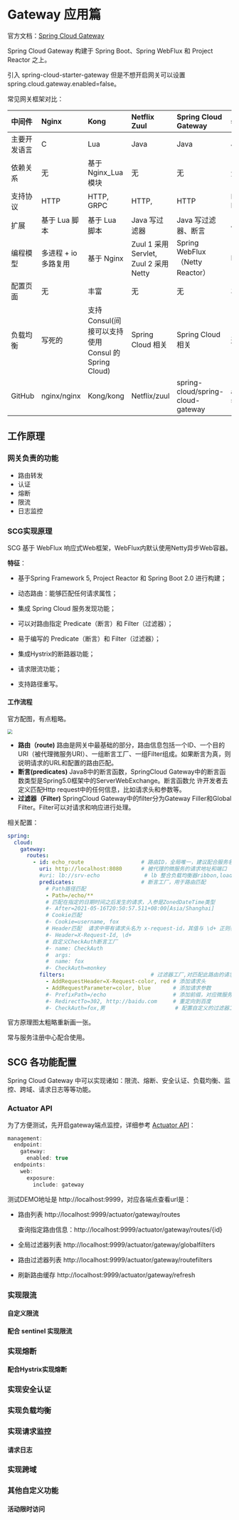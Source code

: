 # Gateway 应用篇

官方文档：[Spring Cloud Gateway](https://docs.spring.io/spring-cloud-gateway/docs/current/reference/html/)

Spring Cloud Gateway 构建于 Spring Boot、Spring WebFlux 和 Project Reactor 之上。

引入 spring-cloud-starter-gateway 但是不想开启网关可以设置 spring.cloud.gateway.enabled=false。

常见网关框架对比：

| 中间件       | Nginx               | Kong                                                 | Netflix Zuul                           | Spring Cloud Gateway              | shenyu                       |
| :----------- | :------------------ | :--------------------------------------------------- | :------------------------------------- | :-------------------------------- | :--------------------------- |
| 主要开发语言 | C                   | Lua                                                  | Java                                   | Java                              | Java                         |
| 依赖关系     | 无                  | 基于 Nginx_Lua模块                                   | 无                                     | 无                                | 无                           |
| 支持协议     | HTTP                | HTTP, GRPC                                           | HTTP,                                  | HTTP                              | HTTP, WebSocket, Dubbo, GRPC |
| 扩展         | 基于 Lua 脚本       | 基于 Lua 脚本                                        | Java 写过滤器                          | Java 写过滤器、断言               | Java 写插件                  |
| 编程模型     | 多进程 + io多路复用 | 基于 Nginx                                           | Zuul 1 采用 Servlet, Zuul 2 采用 Netty | Spring WebFlux（Netty Reactor）   | Netty Reactor                |
| 配置页面     | 无                  | 丰富                                                 | 无                                     | 无                                | 丰富                         |
| 负载均衡     | 写死的              | 支持 Consul(间接可以支持使用 Consul 的 Spring Cloud) | Spring Cloud 相关                      | Spring Cloud 相关                 | 通过各种插件实现             |
| GitHub       | nginx/nginx         | Kong/kong                                            | Netflix/zuul                           | spring-cloud/spring-cloud-gateway | apache/incubator-shenyu      |



## 工作原理

### 网关负责的功能

+ 路由转发
+ 认证
+ 熔断
+ 限流
+ 日志监控

### SCG实现原理

SCG 基于 WebFlux 响应式Web框架，WebFlux内默认使用Netty异步Web容器。

**特征**：

+ 基于Spring Framework 5, Project Reactor 和 Spring Boot 2.0 进行构建；

+ 动态路由：能够匹配任何请求属性；

+ 集成 Spring Cloud 服务发现功能；

+ 可以对路由指定 Predicate（断言）和 Filter（过滤器）；

+ 易于编写的 Predicate（断言）和 Filter（过滤器）；

+ 集成Hystrix的断路器功能；

+ 请求限流功能；

+ 支持路径重写。

#### 工作流程

官方配图，有点粗略。

<img src="https://docs.spring.io/spring-cloud-gateway/docs/current/reference/html/images/spring_cloud_gateway_diagram.png" style="zoom: 67%;" />

+ **路由（route)**
  路由是网关中最基础的部分，路由信息包括一个ID、一个目的URI（被代理微服务URI）、一组断言工厂、一组Filter组成。如果断言为真，则说明请求的URL和配置的路由匹配。
+ **断言(predicates)**
  Java8中的断言函数，SpringCloud Gateway中的断言函数类型是Spring5.0框架中的ServerWebExchange。断言函数允
  许开发者去定义匹配Http request中的任何信息，比如请求头和参数等。
+ **过滤器（Filter)**
  SpringCloud Gateway中的filter分为Gateway FilIer和Global Filter。Filter可以对请求和响应进行处理。

相关配置：

```yaml
spring:
  cloud:
    gateway:
      routes:
        - id: echo_route                  # 路由ID，全局唯一，建议配合服务名
          uri: http://localhost:8080      # 被代理的微服务的请求地址和端口
          #uri: lb://srv-echo              # lb 整合负载均衡器ribbon,loadbalancer
          predicates:					  # 断言工厂，用于路由匹配
            # Path路径匹配
            - Path=/echo/**
            # 匹配在指定的日期时间之后发生的请求，入参是ZonedDateTime类型
            #- After=2021-05-16T20:50:57.511+08:00[Asia/Shanghai]
            # Cookie匹配
            #- Cookie=username, fox
            # Header匹配  请求中带有请求头名为 x-request-id，其值与 \d+ 正则表达式匹配
            #- Header=X-Request-Id, \d+
            # 自定义CheckAuth断言工厂
            #- name: CheckAuth
            #  args:
            #  name: fox
            #- CheckAuth=monkey
          filters:							 # 过滤器工厂,对匹配此路由的请求做额外处理（比如修改请求信息、认证等）
            - AddRequestHeader=X-Request-color, red # 添加请求头
            - AddRequestParameter=color, blue       # 添加请求参数
            #- PrefixPath=/echo                     # 添加前缀，对应微服务需要配置context-path
            #- RedirectTo=302, http://baidu.com     # 重定向到百度
            #- CheckAuth=fox,男                      # 配置自定义的过滤器工厂
```



官方原理图太粗略重新画一张。



常与服务注册中心配合使用。



## SCG 各功能配置

Spring Cloud Gateway 中可以实现诸如：限流、熔断、安全认证、负载均衡、监控、跨域、请求日志等等功能。

### Actuator API

为了方便测试，先开启gateway端点监控，详细参考 [Actuator API](https://docs.spring.io/spring-cloud-gateway/docs/current/reference/html/#actuator-api)：

```java
management:
  endpoint:
    gateway:
      enabled: true
  endpoints:
    web:
      exposure:
        include: gateway
```

测试DEMO地址是 http://localhost:9999，对应各端点查看url是：

+ 路由列表 http://localhost:9999/actuator/gateway/routes

  查询指定路由信息：http://localhost:9999/actuator/gateway/routes/{id}

+ 全局过滤器列表 http://localhost:9999/actuator/gateway/globalfilters

+ 路由过滤器列表 http://localhost:9999/actuator/gateway/routefilters
+ 刷新路由缓存  http://localhost:9999/actuator/gateway/refresh

### 实现限流

#### 自定义限流

#### 配合 sentinel  实现限流

### 实现熔断

#### 配合Hystrix实现熔断

### 实现安全认证

### 实现负载均衡

### 实现请求监控

#### 请求日志

### 实现跨域

### 其他自定义功能

#### 活动限时访问



